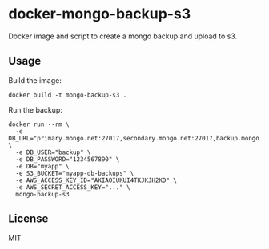 # docker-mongo-backup-s3

Docker image and script to create a mongo backup and upload to s3.

## Usage

Build the image:

```
docker build -t mongo-backup-s3 .
```

Run the backup:

```
docker run --rm \
  -e DB_URL="primary.mongo.net:27017,secondary.mongo.net:27017,backup.mongo.net:27017" \
  -e DB_USER="backup" \
  -e DB_PASSWORD="1234567890" \
  -e DB="myapp" \
  -e S3_BUCKET="myapp-db-backups" \
  -e AWS_ACCESS_KEY_ID="AKIAOIUKUI4TKJKJH2KD" \
  -e AWS_SECRET_ACCESS_KEY="..." \
  mongo-backup-s3
```

## License

MIT
